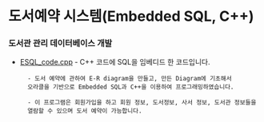 # 도서예약 시스템(Embedded SQL, C++) 

### 도서관 관리 데이터베이스 개발

- [ESQL_code.cpp](https://github.com/woosik0818/Embedded-SQL-cpp/blob/master/ESQL_code.cpp) - C++ 코드에 SQL을 임베디드 한 코드입니다.
	
		- 도서 예약에 관하여 E-R diagram을 만들고, 만든 Diagram에 기초해서 
		오라클을 기반으로 Embedded SQL과 C++을 이용하여 프로그래밍하였습니다. 
		
		- 이 프로그램은 회원가입을 하고 회원 정보, 도서정보, 사서 정보, 도서관 정보들을 
		열람할 수 있으며 도서 예약이 가능합니다.

